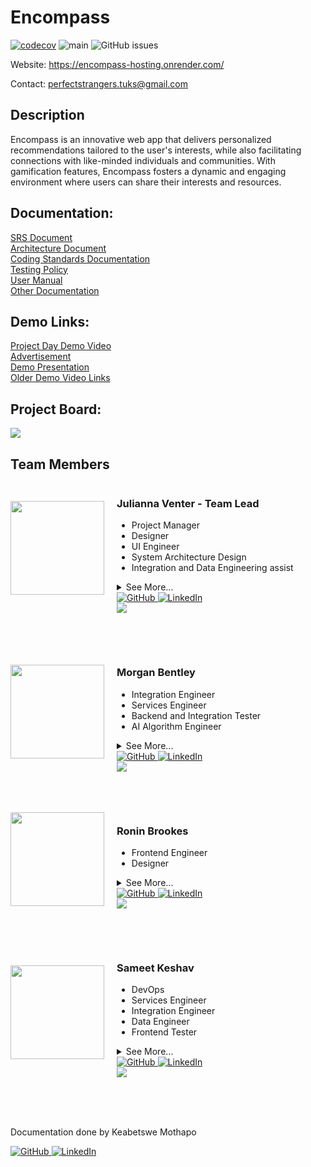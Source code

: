 # Encompass
[![codecov](https://codecov.io/gh/COS301-SE-2023/Encompass/branch/main/graph/badge.svg?token=M20C3A1SU1)](https://codecov.io/gh/COS301-SE-2023/Encompass)
![main](https://github.com/COS301-SE-2023/Encompass/actions/workflows/main-merge.yml/badge.svg?branch=main)
![GitHub issues](https://img.shields.io/github/issues/COS301-SE-2023/Encompass)

Website: https://encompass-hosting.onrender.com/

Contact: perfectstrangers.tuks@gmail.com

## Description
<p>Encompass is an innovative web app that delivers personalized recommendations tailored to the user's interests, while also facilitating connections with like-minded individuals and communities. With gamification features, Encompass fosters a dynamic and engaging environment where users can share their interests and resources.</p>

## Documentation:
<a align="right" href="https://drive.google.com/file/d/1APtsknnYKQY6_gflUPTfb-VH6TGzwRUb/view?usp=sharing">SRS Document</a>
<br>
<a align="right" href="https://drive.google.com/file/d/1MB0E_ytFBPO3GbVtsoHIJZ_IbBZUlwkd/view?usp=sharing">Architecture Document</a>
<br>
<a align="right" href="https://drive.google.com/file/d/1lEO2WbftFDjEmisK-n90togR9gdDQiaq/view?usp=sharing">Coding Standards Documentation</a>
<br>
<a align="right" href="https://drive.google.com/file/d/1e5-LaaWmwpdfZQwC5N7ZTvbHCSD4mkxS/view?usp=sharing">Testing Policy</a>
<br>
<a align="right" href="https://drive.google.com/file/d/1Ri9Btk35lFIhf1fbpfUhWBNri6ilG5gz/view?usp=sharing">User Manual</a>
<br>
<a align="right" href="https://linktr.ee/perfectstrangerstuks">Other Documentation</a>

## Demo Links:
<a align="right" href="https://drive.google.com/file/d/1BG2sd_KgtFObQwJmyqgyXUrNcsnjc8SY/view?usp=sharing">Project Day Demo Video</a>
<br>
<a align="right" href="">Advertisement</a>
<br>
<a align="right" href="https://www.canva.com/design/DAFvXSDGAQA/fBYRgl1QAep2CMWBRdXWAw/edit">Demo Presentation</a>
<br>
<a align="right" href="https://linktr.ee/perfectstrangerstuks">Older Demo Video Links<a>

## Project Board:
<a href="https://github.com/orgs/COS301-SE-2023/projects/25" target="_blank">
    <img src="https://skillicons.dev/icons?i=github"/>
</a>
<br>

## Team Members

<div style="display: flex; align-items: center;">
  <img src="https://avatars.githubusercontent.com/u/104779369?v=4" width="150" style="margin-right: 20px;" class="circle-img">
  <div>
    <h3>Julianna Venter - Team Lead</h3>
    <ul>
      <li>Project Manager</li>
      <li>Designer</li>
      <li>UI Engineer</li>
      <li>System Architecture Design</li>
      <li>Integration and Data Engineering assist</li>
    </ul>
    <details>
    <summary>See More...</summary>
    <p>
      I will oversee the design and implementation of the front-end spectrum of the application, leveraging my skillset and experience in web development and angular application development. As someone who is skilled in artistic expression such as sketching, digital art, and painting, I excel in areas of front-end design - prioritising user-friendly, interesting UI/UX design.
      <br><br>
      In addition to my technical skills, I also take up the role of project manager, ensuring effective coordination between all members and managing administration aspects. My past experiences working on many group projects with my team members have equipped me with the necessary skills to deliver quality results on time.
    </p>
    </details>
    <div>
      <a href="https://github.com/Julianna-Venter" target="_blank">
        <img src="https://skillicons.dev/icons?i=github" alt="GitHub">
      </a>
      <a href="https://www.linkedin.com/in/julianna-venter-3b4841232/" target="_blank">
        <img src="https://skillicons.dev/icons?i=linkedin" alt="LinkedIn">
      </a>
       <br>
      <a href="mailto:juliannaventer@gmail.com">
        <img src="https://img.shields.io/badge/gmail-%23DD0031.svg?&style=for-the-badge&logo=gmail&logoColor=white"/>
      </a>
    </div>
  </div>
</div>

<br><br>
<div style="display: flex; align-items: center;">
  <img src="https://user-images.githubusercontent.com/126817281/236040993-d213e57b-6ae3-4b3e-9c6a-72b8dc3f8d2b.jpg" width="150" style="margin-right: 20px;">
  <div>
    <h3>Morgan Bentley</h3>
    <ul>
      <li>Integration Engineer</li>
      <li>Services Engineer</li>
      <li>Backend and Integration Tester</li>
      <li>AI Algorithm Engineer</li>
    </ul>
    <details>
    <summary>See More...</summary>
    <p>
      I will be responsible for the backend Services, integration, and testing of the application. With a background in engineering, I have a solid understanding of engineering principles. Additionally, I have experience in testing and integration with NestJS. Having proficient skills in data structures and algorithms. I am thus ideal for backend Services, quality testing, algorithm efficiency.
    </p>
    </details>
    <div>
      <a href="https://github.com/Morgan-Bentley" target="_blank">
        <img src="https://skillicons.dev/icons?i=github" alt="GitHub">
      </a>
      <a href="https://www.linkedin.com/in/morgan-bentley-0bb21a149/" target="_blank">
        <img src="https://skillicons.dev/icons?i=linkedin" alt="LinkedIn">
      </a>
      <br>
      <a href="mailto:morganbently90@gmail.com">
        <img src="https://img.shields.io/badge/gmail-%23DD0031.svg?&style=for-the-badge&logo=gmail&logoColor=white"/>
      </a>
    </div>
  </div>
</div>

<br><br>
<div style="display: flex; align-items: center;">
  <img src="https://github.com/COS301-SE-2023/Encompass/assets/89075980/9cf0de27-e5cd-4828-b9e8-39df0b4a41c3" width="150" style="margin-right: 20px;">
  <div>
    <h3>Ronin Brookes</h3>
    <ul>
      <li>Frontend Engineer</li>
      <li>Designer</li>
     </ul>
    <details>
    <summary>See More...</summary>
    <p>
     I'm a passion-focused software engineer with advanced knowledge in the field of human-computer interaction, software modelling and problem solving using software solutions. I am responsible for UI design and implementation. With experience in Angular and Ionic, I can guarantee a fully responsive interface that fits the project requirements, implementing a effective, efficient, and enjoyable user experience. I have hobbies in gaming and game design, and am a loyal consumer of great coffee. I believe passion, ambition, hard work, and dedication persists over any amount of given talent.
    </p>
    </details>
    <div>
      <a href="https://github.com/RoninBrookesTuks" target="_blank">
        <img src="https://skillicons.dev/icons?i=github" alt="GitHub">
      </a>
      <a href="https://www.linkedin.com/in/ronin-brookes/" target="_blank">
        <img src="https://skillicons.dev/icons?i=linkedin" alt="LinkedIn">
      </a>
       <br>
      <a href="mailto:roninbrookes@gmail.com">
        <img src="https://img.shields.io/badge/gmail-%23DD0031.svg?&style=for-the-badge&logo=gmail&logoColor=white"/>
      </a>
    </div>
  </div>
</div>

<br><br>
<div style="display: flex; align-items: center;">
  <img src="https://user-images.githubusercontent.com/105606137/236011909-a6deb24d-d46b-4ae1-8157-3dd9484e1b3c.jpeg" width="150" style="margin-right: 20px;">
  <div>
    <h3>Sameet Keshav</h3>
    <ul>
      <li>DevOps</li>
      <li>Services Engineer</li>
      <li>Integration Engineer</li>
      <li>Data Engineer</li>
      <li>Frontend Tester</li>
    </ul>
    <details>
    <summary>See More...</summary>
    <p>
      I am a Computer Science student with a passion for using technology to solve real-world problems. With experience in programming languages such as Java and C++ as well as knowledge in software engineering and database management, I am equipped with the skills to develop efficient and effective software solutions. I am always seeking opportunities to learn and grow both personally and professionally.
    </p>
    </details>
    <div>
      <a href="https://github.com/SameetKeshav" target="_blank">
        <img src="https://skillicons.dev/icons?i=github" alt="GitHub">
      </a>
      <a href="https://www.linkedin.com/in/sameetkeshav/" target="_blank">
        <img src="https://skillicons.dev/icons?i=linkedin" alt="LinkedIn">
      </a>
      <br>
      <a href="mailto:sameet.keshav@gmail.com">
        <img src="https://img.shields.io/badge/gmail-%23DD0031.svg?&style=for-the-badge&logo=gmail&logoColor=white"/>
      </a>
    </div>
  </div>
</div>

<br><br><br>
<p>Documentation done by Keabetswe Mothapo</p>
<a href="https://github.com/keamothapo" target="_blank">
  <img src="https://skillicons.dev/icons?i=github" alt="GitHub">
</a>
<a href="https://www.linkedin.com/in/keabetswe-mothapo/" target="_blank">
  <img src="https://skillicons.dev/icons?i=linkedin" alt="LinkedIn">
</a>
